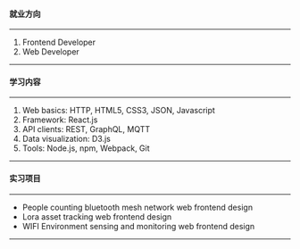 
#### 就业方向
---

1. Frontend Developer 
2. Web Developer

---

#### 学习内容
---

1. Web basics: HTTP,  HTML5, CSS3,  JSON, Javascript
2. Framework: React.js
3. API clients: REST, GraphQL, MQTT
4. Data visualization: D3.js 
5. Tools: Node.js, npm, Webpack, Git 

---

#### 实习项目

---
* People counting bluetooth mesh network web frontend design
* Lora asset tracking web frontend design
* WIFI Environment sensing and monitoring  web frontend design

---

